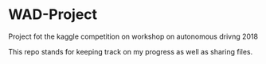 # WAD-Project
Project fot the kaggle competition on workshop on autonomous drivng 2018

This repo stands for keeping track on my progress as well as sharing files.
